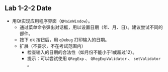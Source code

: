 Lab 1-2-2 Date
-----

- 用Qt实现应用程序界面（`QMainWindow`）。
    - 通过菜单命令弹出对话框，用以设置日期（年、月、日）。建议尝试不同的部件。
    - 按下 ok 按钮后，用 `qDebug` 打印输入的日期。
    - 扩展（不要求，不在考试范围内）
        - 检查输入的日期的合法性（如月份不能小于1或超过12）。
        - 提示：可以尝试使用 `QRegExp` 、 `QRegExpValidator` 、 `setValidator` 。
